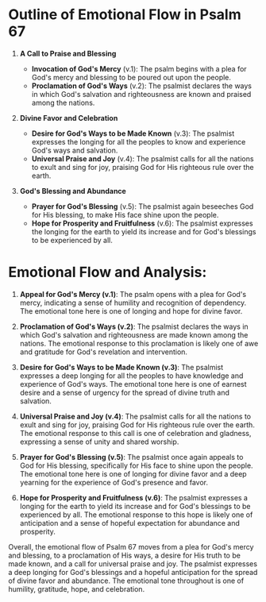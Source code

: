 # Outline of Emotional Flow in Psalm 67

1. **A Call to Praise and Blessing** 
   - **Invocation of God's Mercy** (v.1): The psalm begins with a plea for God's mercy and blessing to be poured out upon the people.
   - **Proclamation of God's Ways** (v.2): The psalmist declares the ways in which God's salvation and righteousness are known and praised among the nations.

2. **Divine Favor and Celebration** 
   - **Desire for God's Ways to be Made Known** (v.3): The psalmist expresses the longing for all the peoples to know and experience God's ways and salvation.
   - **Universal Praise and Joy** (v.4): The psalmist calls for all the nations to exult and sing for joy, praising God for His righteous rule over the earth.

3. **God's Blessing and Abundance** 
   - **Prayer for God's Blessing** (v.5): The psalmist again beseeches God for His blessing, to make His face shine upon the people.
   - **Hope for Prosperity and Fruitfulness** (v.6): The psalmist expresses the longing for the earth to yield its increase and for God's blessings to be experienced by all.

# Emotional Flow and Analysis:

1. **Appeal for God's Mercy (v.1)**: The psalm opens with a plea for God's mercy, indicating a sense of humility and recognition of dependency. The emotional tone here is one of longing and hope for divine favor.

2. **Proclamation of God's Ways (v.2)**: The psalmist declares the ways in which God's salvation and righteousness are made known among the nations. The emotional response to this proclamation is likely one of awe and gratitude for God's revelation and intervention.

3. **Desire for God's Ways to be Made Known (v.3)**: The psalmist expresses a deep longing for all the peoples to have knowledge and experience of God's ways. The emotional tone here is one of earnest desire and a sense of urgency for the spread of divine truth and salvation.

4. **Universal Praise and Joy (v.4)**: The psalmist calls for all the nations to exult and sing for joy, praising God for His righteous rule over the earth. The emotional response to this call is one of celebration and gladness, expressing a sense of unity and shared worship.

5. **Prayer for God's Blessing (v.5)**: The psalmist once again appeals to God for His blessing, specifically for His face to shine upon the people. The emotional tone here is one of longing for divine favor and a deep yearning for the experience of God's presence and favor.

6. **Hope for Prosperity and Fruitfulness (v.6)**: The psalmist expresses a longing for the earth to yield its increase and for God's blessings to be experienced by all. The emotional response to this hope is likely one of anticipation and a sense of hopeful expectation for abundance and prosperity.

Overall, the emotional flow of Psalm 67 moves from a plea for God's mercy and blessing, to a proclamation of His ways, a desire for His truth to be made known, and a call for universal praise and joy. The psalmist expresses a deep longing for God's blessings and a hopeful anticipation for the spread of divine favor and abundance. The emotional tone throughout is one of humility, gratitude, hope, and celebration.